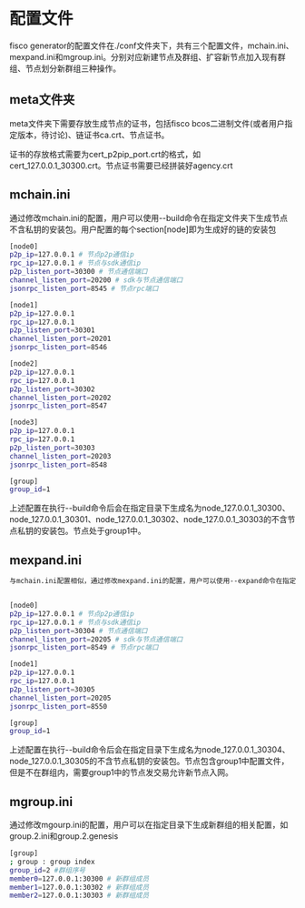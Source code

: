 # 配置文件

fisco generator的配置文件在./conf文件夹下，共有三个配置文件，mchain.ini、mexpand.ini和mgroup.ini。分别对应新建节点及群组、扩容新节点加入现有群组、节点划分新群组三种操作。

## meta文件夹

meta文件夹下需要存放生成节点的证书，包括fisco bcos二进制文件(或者用户指定版本，待讨论)、链证书ca.crt、节点证书。

证书的存放格式需要为cert_p2pip_port.crt的格式，如cert_127.0.0.1_30300.crt。节点证书需要已经拼装好agency.crt

## mchain.ini

通过修改mchain.ini的配置，用户可以使用--build命令在指定文件夹下生成节点不含私钥的安装包。用户配置的每个section[node]即为生成好的链的安装包

```bash
[node0]
p2p_ip=127.0.0.1 # 节点p2p通信ip
rpc_ip=127.0.0.1 # 节点与sdk通信ip
p2p_listen_port=30300 # 节点通信端口
channel_listen_port=20200 # sdk与节点通信端口
jsonrpc_listen_port=8545 # 节点rpc端口

[node1]
p2p_ip=127.0.0.1
rpc_ip=127.0.0.1
p2p_listen_port=30301
channel_listen_port=20201
jsonrpc_listen_port=8546

[node2]
p2p_ip=127.0.0.1
rpc_ip=127.0.0.1
p2p_listen_port=30302
channel_listen_port=20202
jsonrpc_listen_port=8547

[node3]
p2p_ip=127.0.0.1
rpc_ip=127.0.0.1
p2p_listen_port=30303
channel_listen_port=20203
jsonrpc_listen_port=8548

[group]
group_id=1
```

上述配置在执行--build命令后会在指定目录下生成名为node_127.0.0.1_30300、node_127.0.0.1_30301、node_127.0.0.1_30302、node_127.0.0.1_30303的不含节点私钥的安装包。节点处于group1中。

## mexpand.ini

```bash
与mchain.ini配置相似，通过修改mexpand.ini的配置，用户可以使用--expand命令在指定文件夹下生成节点不含私钥的安装包。用户配置的每个section[node]即为生成好的链的安装包


[node0]
p2p_ip=127.0.0.1 # 节点p2p通信ip
rpc_ip=127.0.0.1 # 节点与sdk通信ip
p2p_listen_port=30304 # 节点通信端口
channel_listen_port=20205 # sdk与节点通信端口
jsonrpc_listen_port=8549 # 节点rpc端口

[node1]
p2p_ip=127.0.0.1
rpc_ip=127.0.0.1
p2p_listen_port=30305
channel_listen_port=20205
jsonrpc_listen_port=8550

[group]
group_id=1
```

上述配置在执行--build命令后会在指定目录下生成名为node_127.0.0.1_30304、node_127.0.0.1_30305的不含节点私钥的安装包。节点包含group1中配置文件，但是不在群组内，需要group1中的节点发交易允许新节点入网。

## mgroup.ini

通过修改mgourp.ini的配置，用户可以在指定目录下生成新群组的相关配置，如group.2.ini和group.2.genesis

```bash
[group]
; group : group index
group_id=2 #群组序号
member0=127.0.0.1:30300 # 新群组成员
member1=127.0.0.1:30302 # 新群组成员
member2=127.0.0.1:30303 # 新群组成员
```

